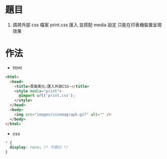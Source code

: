 # 題目

1. 請將外部 css 檔案 print.css 匯入 並搭配 media 設定 只能在印表機裝置呈現效果

# 作法

- html

```html
<html>
  <head>
    <title>頁面美化:匯入外部CSS-</title>
    <style media="print">
      @import url('print.css');
    </style>
  </head>
  <body>
    <img src="images/cinemagraph.gif" alt="" />
  </body>
</html>
```

- css

```css
* {
  display: none; /* 不顯示 */
}
```
